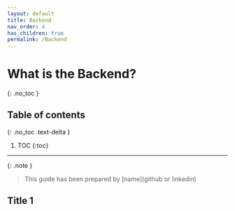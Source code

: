 ```yaml
---
layout: default
title: Backend
nav_order: 4
has_children: true
permalink: /Backend
---
```


# What is the Backend?
{: .no_toc }

## Table of contents
{: .no_toc .text-delta }

1. TOC
{:toc}

---

{: .note }
> This guide has been prepared by [name](github or linkedin)

## Title 1